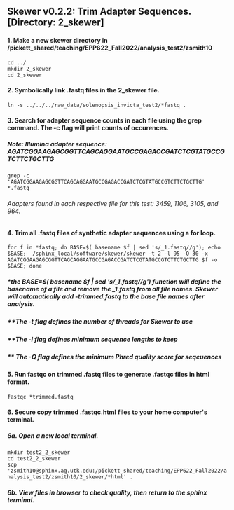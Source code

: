 Skewer v0.2.2: Trim Adapter Sequences. [Directory: 2_skewer]
---
#### 1. Make a new skewer directory in /pickett_shared/teaching/EPP622_Fall2022/analysis_test2/zsmith10
` cd ../ ` \
` mkdir 2_skewer ` \
` cd 2_skewer `

#### 2. Symbolically link .fastq files in the 2_skewer file.
` ln -s ../../../raw_data/solenopsis_invicta_test2/*fastq . `

#### 3. Search for adapter sequence counts in each file using the grep command. The -c flag will print counts of occurences.
##### Note: Illumina adapter sequence: AGATCGGAAGAGCGGTTCAGCAGGAATGCCGAGACCGATCTCGTATGCCGTCTTCTGCTTG
` grep -c 'AGATCGGAAGAGCGGTTCAGCAGGAATGCCGAGACCGATCTCGTATGCCGTCTTCTGCTTG' *.fastq `
###### Adapters found in each respective file for this test: 3459, 1106, 3105, and 964.

#### 4. Trim all .fastq files of synthetic adapter sequences using a for loop.
` for f in *fastq; do BASE=$( basename $f | sed 's/_1.fastq//g'); echo $BASE;  /sphinx_local/software/skewer/skewer -t 2 -l 95 -Q 30 -x AGATCGGAAGAGCGGTTCAGCAGGAATGCCGAGACCGATCTCGTATGCCGTCTTCTGCTTG $f -o $BASE; done `
  ##### *the BASE=$( basename $f | sed 's/_1.fastq//g') function will define the basename of a file and remove the _1.fastq from all file names. Skewer will automatically add -trimmed.fastq to the base file names after analysis.
  ##### **The -t flag defines the number of threads for Skewer to use
  ##### **The -l flag defines minimum sequence lengths to keep
  ##### ** The -Q flag defines the minimum Phred quality score for seqeuences

#### 5. Run fastqc on trimmed .fastq files to generate .fastqc files in html format.
` fastqc *trimmed.fastq `

#### 6. Secure copy trimmed .fastqc.html files to your home computer's terminal.
##### 6a. Open a new local terminal.
` mkdir test2_2_skewer ` \
` cd test2_2_skewer ` \
` scp 'zsmith10@sphinx.ag.utk.edu:/pickett_shared/teaching/EPP622_Fall2022/analysis_test2/zsmith10/2_skewer/*html' . `
##### 6b. View files in browser to check quality, then return to the sphinx terminal.